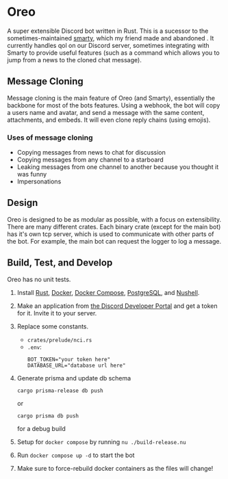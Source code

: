 # Oreo

A super extensible Discord bot written in Rust. This is a sucessor to the sometimes-maintained [smarty](https://github.com/pg_4919/smarty), which my friend made and abandoned . It currently handles qol on our Discord server, sometimes integrating with Smarty to provide useful features (such as a command which allows you to jump from a news to the cloned chat message).

## Message Cloning
Message cloning is the main feature of Oreo (and Smarty), essentially the backbone for most of the bots features. Using a webhook, the bot will copy a users name and avatar, and send a message with the same content, attachments, and embeds. It will even clone reply chains (using emojis).

### Uses of message cloning
- Copying messages from news to chat for discussion
- Copying messages from any channel to a starboard
- Leaking messages from one channel to another because you thought it was funny
- Impersonations

## Design
Oreo is designed to be as modular as possible, with a focus on extensibility. There are many different crates. Each binary crate (except for the main bot) has it's own tcp server, which is used to communicate with other parts of the bot. For example, the main bot can request the logger to log a message.

## Build, Test, and Develop
Oreo has no unit tests.

1. Install [Rust](https://www.rust-lang.org/tools/install), [Docker](https://docs.docker.com/get-docker/), [Docker Compose](https://docs.docker.com/compose/install/), [PostgreSQL](https://www.postgresql.org/download/), and [Nushell](https://www.nushell.sh/book/installation.html). 

2. Make an application from [the Discord Developer Portal](https://discord.com/developers/applications) and get a token for it. Invite it to your server.

3. Replace some constants.
	- `crates/prelude/nci.rs`
	- `.env`:
		```
		BOT_TOKEN="your token here"
		DATABASE_URL="database url here"
		```

4. Generate prisma and update db schema
	```
	cargo prisma-release db push
	```

	or

	```
	cargo prisma db push
	```
	for a debug build

5. Setup for `docker compose` by running `nu ./build-release.nu`

6. Run `docker compose up -d` to start the bot

7. Make sure to force-rebuild docker containers as the files will change!